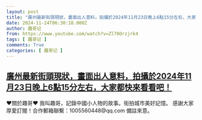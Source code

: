 ```yaml
---
layout: post
title: "廣州最新街頭現狀，畫面出人意料，拍攝於2024年11月23日晚上6點15分左右，大家都快來看看吧！"
date: 2024-11-24T06:30:18.000Z
author: 趣哥记
from: https://www.youtube.com/watch?v=Zl70Orzjrk4
tags: [ 趣哥记 ]
comments: True
categories: [ 趣哥记 ]
---
```

<!--1732429818000-->
[廣州最新街頭現狀，畫面出人意料，拍攝於2024年11月23日晚上6點15分左右，大家都快來看看吧！](https://www.youtube.com/watch?v=Zl70Orzjrk4)
------

<div>
♥關於趣哥♥  我叫趣哥，記錄中國小人物的故事。街拍城市美好記憶。  感謝大家厚愛訂閱！合作郵箱聯繫：1005560448@qq.com 備註來意。
</div>

